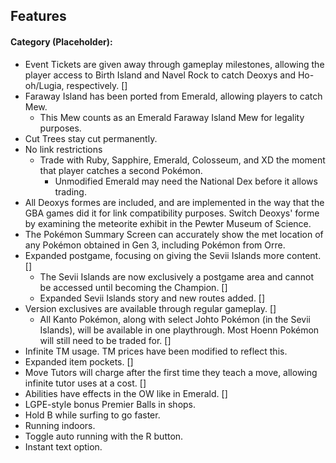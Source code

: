 ## Features

#### Category (Placeholder):
- Event Tickets are given away through gameplay milestones, allowing the player access to Birth Island and Navel Rock to catch Deoxys and Ho-oh/Lugia, respectively. []
- Faraway Island has been ported from Emerald, allowing players to catch Mew.
	* This Mew counts as an Emerald Faraway Island Mew for legality purposes.
- Cut Trees stay cut permanently.
- No link restrictions
	* Trade with Ruby, Sapphire, Emerald, Colosseum, and XD the moment that player catches a second Pokémon.
		* Unmodified Emerald may need the National Dex before it allows trading.
- All Deoxys formes are included, and are implemented in the way that the GBA games did it for link compatibility purposes. Switch Deoxys' forme by examining the meteorite exhibit in the Pewter Museum of Science.
- The Pokémon Summary Screen can accurately show the met location of any Pokémon obtained in Gen 3, including Pokémon from Orre.
- Expanded postgame, focusing on giving the Sevii Islands more content. []
	* The Sevii Islands are now exclusively a postgame area and cannot be accessed until becoming the Champion. []
	* Expanded Sevii Islands story and new routes added. []
- Version exclusives are available through regular gameplay. []
	* All Kanto Pokémon, along with select Johto Pokémon (in the Sevii Islands), will be available in one playthrough. Most Hoenn Pokémon will still need to be traded for. []
- Infinite TM usage. TM prices have been modified to reflect this.
- Expanded item pockets. []
- Move Tutors will charge after the first time they teach a move, allowing infinite tutor uses at a cost. []
- Abilities have effects in the OW like in Emerald. []
- LGPE-style bonus Premier Balls in shops.
- Hold B while surfing to go faster.
- Running indoors.
- Toggle auto running with the R button.
- Instant text option.